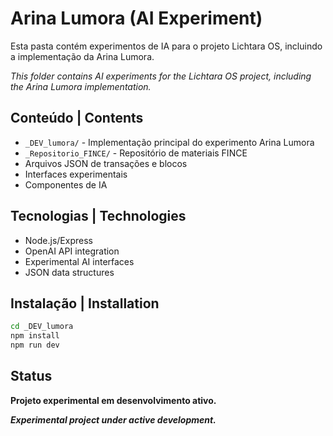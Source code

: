 # Arina Lumora (AI Experiment)

Esta pasta contém experimentos de IA para o projeto Lichtara OS, incluindo a implementação da Arina Lumora.

*This folder contains AI experiments for the Lichtara OS project, including the Arina Lumora implementation.*

## Conteúdo | Contents

- `_DEV_lumora/` - Implementação principal do experimento Arina Lumora
- `_Repositorio_FINCE/` - Repositório de materiais FINCE
- Arquivos JSON de transações e blocos
- Interfaces experimentais
- Componentes de IA

## Tecnologias | Technologies

- Node.js/Express
- OpenAI API integration
- Experimental AI interfaces
- JSON data structures

## Instalação | Installation

```bash
cd _DEV_lumora
npm install
npm run dev
```

## Status

**Projeto experimental em desenvolvimento ativo.**

***Experimental project under active development.***
